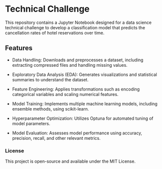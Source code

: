 # Technical Challenge

This repository contains a Jupyter Notebook designed for a data science technical challenge to develop a classification model that predicts the cancellation rates of hotel reservations over time.

## Features

- Data Handling: Downloads and preprocesses a dataset, including extracting compressed files and handling missing values.

- Exploratory Data Analysis (EDA): Generates visualizations and statistical summaries to understand the dataset.

- Feature Engineering: Applies transformations such as encoding categorical variables and scaling numerical features.

- Model Training: Implements multiple machine learning models, including ensemble methods, using scikit-learn.

- Hyperparameter Optimization: Utilizes Optuna for automated tuning of model parameters.

- Model Evaluation: Assesses model performance using accuracy, precision, recall, and other relevant metrics.

### License

This project is open-source and available under the MIT License.
